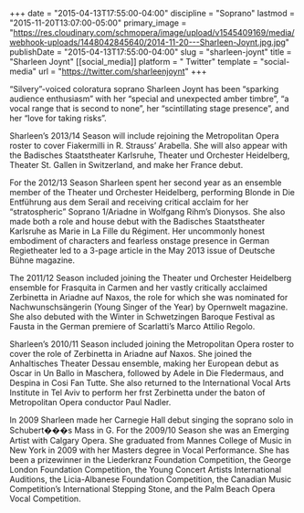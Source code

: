 +++
date = "2015-04-13T17:55:00-04:00"
discipline = "Soprano"
lastmod = "2015-11-20T13:07:00-05:00"
primary_image = "https://res.cloudinary.com/schmopera/image/upload/v1545409169/media/webhook-uploads/1448042845640/2014-11-20---Sharleen-Joynt.jpg.jpg"
publishDate = "2015-04-13T17:55:00-04:00"
slug = "sharleen-joynt"
title = "Sharleen Joynt"
[[social_media]]
platform = " Twitter"
template = "social-media"
url = "https://twitter.com/sharleenjoynt"
+++

“Silvery”-voiced coloratura soprano Sharleen Joynt has been “sparking audience enthusiasm” with her “special and unexpected amber timbre”, “a vocal range that is second to none”, her “scintillating stage presence”, and her “love for taking risks”. 

Sharleen’s 2013/14 Season will include rejoining the Metropolitan Opera roster to cover Fiakermilli in R. Strauss’ Arabella. She will also appear with the Badisches Staatstheater Karlsruhe, Theater und Orchester Heidelberg, Theater St. Gallen in Switzerland, and make her France debut.

For the 2012/13 Season Sharleen spent her second year as an ensemble member of the Theater und Orchester Heidelberg, performing Blonde in Die Entführung aus dem Serail and receiving critical acclaim for her “stratospheric” Soprano 1/Ariadne in Wolfgang Rihm’s Dionysos. She also made both a role and house debut with the Badisches Staatstheater Karlsruhe as Marie in La Fille du Régiment. Her uncommonly honest embodiment of characters and fearless onstage presence in German Regietheater led to a 3-page article in the May 2013 issue of Deutsche Bühne magazine.

The 2011/12 Season included joining the Theater und Orchester Heidelberg ensemble for Frasquita in Carmen and her vastly critically acclaimed Zerbinetta in Ariadne auf Naxos, the role for which she was nominated for Nachwunschsängerin (Young Singer of the Year) by Opernwelt magazine. She also debuted with the Winter in Schwetzingen Baroque Festival as Fausta in the German premiere of Scarlatti’s Marco Attilio Regolo.

Sharleen’s 2010/11 Season included joining the Metropolitan Opera roster to cover the role of Zerbinetta in Ariadne auf Naxos. She joined the Anhaltisches Theater Dessau ensemble, making her European debut as Oscar in Un Ballo in Maschera, followed by Adele in Die Fledermaus, and Despina in Cosi Fan Tutte. She also returned to the International Vocal Arts Institute in Tel Aviv to perform her frst Zerbinetta under the baton of Metropolitan Opera conductor Paul Nadler.

In 2009 Sharleen made her Carnegie Hall debut singing the soprano solo in Schubert���s Mass in G. For the 2009/10 Season she was an Emerging Artist with Calgary Opera. She graduated from Mannes College of Music in New York in 2009 with her Masters degree in Vocal Performance. She has been a prizewinner in the Liederkranz Foundation Competition, the George London Foundation Competition, the Young Concert Artists International Auditions, the Licia-Albanese Foundation Competition, the Canadian Music Competition’s International Stepping Stone, and the Palm Beach Opera Vocal Competition.
